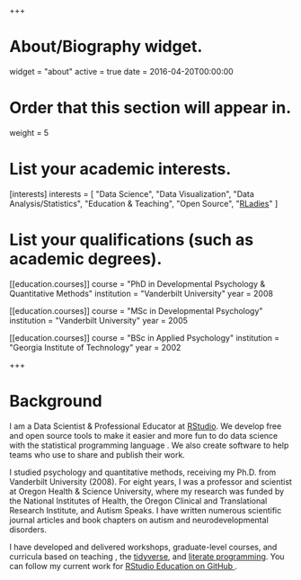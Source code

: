 +++
# About/Biography widget.
widget = "about"
active = true
date = 2016-04-20T00:00:00

# Order that this section will appear in.
weight = 5

# List your academic interests.
[interests]
  interests = [
    "Data Science",
    "Data Visualization",
    "Data Analysis/Statistics",
    "Education & Teaching",
    "Open Source",
    "[RLadies](https://rladies.org/)"
  ]

# List your qualifications (such as academic degrees).
[[education.courses]]
  course = "PhD in Developmental Psychology & Quantitative Methods"
  institution = "Vanderbilt University"
  year = 2008

[[education.courses]]
  course = "MSc in Developmental Psychology"
  institution = "Vanderbilt University"
  year = 2005

[[education.courses]]
  course = "BSc in Applied Psychology"
  institution = "Georgia Institute of Technology"
  year = 2002
 
+++

# Background

I am a Data Scientist & Professional Educator at [RStudio](https://rstudio.com). We develop free and open source tools to make it easier and more fun to do data science with the statistical programming language [<i class="fab fa-r-project"></i>](www.r-project.org). We also create software to help teams who use <i class="fab fa-r-project"></i> to share and publish their work.

I studied psychology and quantitative methods, receiving my Ph.D. from Vanderbilt University (2008). For eight years, I was a professor and scientist at Oregon Health & Science University, where my research was funded by the National Institutes of Health, the Oregon Clinical and Translational Research Institute, and Autism Speaks. I have written numerous scientific journal articles and book chapters on autism and neurodevelopmental disorders. 

I have developed and delivered workshops, graduate-level courses, and curricula based on teaching <i class="fab fa-r-project"></i>, the [tidyverse](https://www.tidyverse.org/), and [literate programming](https://bookdown.org/yihui/blogdown/). You can follow my current work for [RStudio Education on GitHub <i class="fab fa-github-alt"></i>](https://github.com/rstudio-education).
